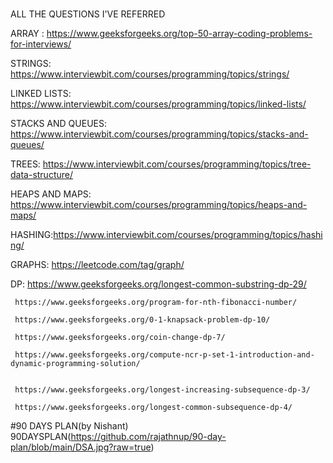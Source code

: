 #
ALL THE QUESTIONS I'VE REFERRED

ARRAY : https://www.geeksforgeeks.org/top-50-array-coding-problems-for-interviews/


STRINGS: https://www.interviewbit.com/courses/programming/topics/strings/


LINKED LISTS:  https://www.interviewbit.com/courses/programming/topics/linked-lists/



STACKS AND QUEUES: https://www.interviewbit.com/courses/programming/topics/stacks-and-queues/



TREES: https://www.interviewbit.com/courses/programming/topics/tree-data-structure/




HEAPS AND MAPS: https://www.interviewbit.com/courses/programming/topics/heaps-and-maps/



HASHING:https://www.interviewbit.com/courses/programming/topics/hashing/




GRAPHS: https://leetcode.com/tag/graph/



DP:  https://www.geeksforgeeks.org/longest-common-substring-dp-29/

     https://www.geeksforgeeks.org/program-for-nth-fibonacci-number/

     https://www.geeksforgeeks.org/0-1-knapsack-problem-dp-10/

     https://www.geeksforgeeks.org/coin-change-dp-7/

     https://www.geeksforgeeks.org/compute-ncr-p-set-1-introduction-and-dynamic-programming-solution/


     https://www.geeksforgeeks.org/longest-increasing-subsequence-dp-3/

     https://www.geeksforgeeks.org/longest-common-subsequence-dp-4/


#90 DAYS PLAN(by Nishant)
90DAYSPLAN(https://github.com/rajathnup/90-day-plan/blob/main/DSA.jpg?raw=true)

